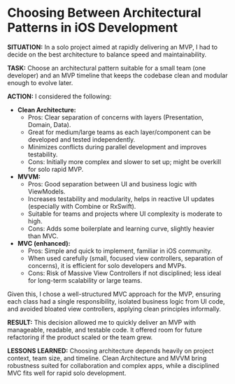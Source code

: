 # Choosing Between Architectural Patterns in iOS Development

**SITUATION:**
In a solo project aimed at rapidly delivering an MVP, I had to decide on the best architecture to balance speed and maintainability.

**TASK:**
Choose an architectural pattern suitable for a small team (one developer) and an MVP timeline that keeps the codebase clean and modular enough to evolve later.

**ACTION:**
I considered the following:

- **Clean Architecture:**
    - Pros: Clear separation of concerns with layers (Presentation, Domain, Data).
    - Great for medium/large teams as each layer/component can be developed and tested independently.
    - Minimizes conflicts during parallel development and improves testability.
    - Cons: Initially more complex and slower to set up; might be overkill for solo rapid MVP.
- **MVVM:**
    - Pros: Good separation between UI and business logic with ViewModels.
    - Increases testability and modularity, helps in reactive UI updates (especially with Combine or RxSwift).
    - Suitable for teams and projects where UI complexity is moderate to high.
    - Cons: Adds some boilerplate and learning curve, slightly heavier than MVC.
- **MVC (enhanced):**
    - Pros: Simple and quick to implement, familiar in iOS community.
    - When used carefully (small, focused view controllers, separation of concerns), it is efficient for solo developers and MVPs.
    - Cons: Risk of Massive View Controllers if not disciplined; less ideal for long-term scalability or large teams.

Given this, I chose a well-structured MVC approach for the MVP, ensuring each class had a single responsibility, isolated business logic from UI code, and avoided bloated view controllers, applying clean principles informally.

**RESULT:**
This decision allowed me to quickly deliver an MVP with manageable, readable, and testable code. It offered room for future refactoring if the product scaled or the team grew.

**LESSONS LEARNED:**
Choosing architecture depends heavily on project context, team size, and timeline. Clean Architecture and MVVM bring robustness suited for collaboration and complex apps, while a disciplined MVC fits well for rapid solo development.
